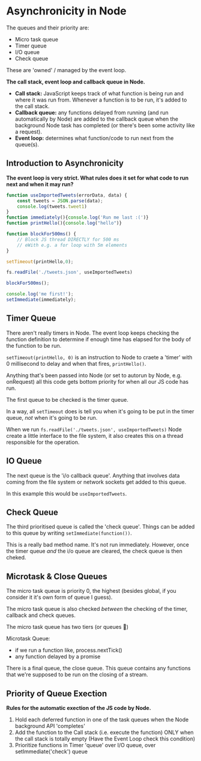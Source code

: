 # Asynchronicity in Node

The queues and their priority are:

* Micro task queue
* Timer queue
* I/O queue
* Check queue

These are 'owned' / managed by the event loop.

**The call stack, event loop and callback queue in Node.**

* **Call stack:** JavaScript keeps track of what function is being run and where it was run from. Whenever a function is to be run, it's added to the call stack.
* **Callback queue:** any functions delayed from running (and run automatically by Node) are added to the callback queue when the background Node task has completed (or there's been some activity like a request).
* **Event loop:** determines what function/code to run next from the queue(s).

## Introduction to Asynchronicity

**The event loop is very strict. What rules does it set for what code to run next and when it may run?**

```js
function useImportedTweets(errorData, data) {
    const tweets = JSON.parse(data);
    console.log(tweets.tweet1)
}
function immediately(){console.log('Run me last :(')}
function printHello(){console.log("hello")}

function blockFor500ms() {
    // Block JS thread DIRECTLY for 500 ms
    // eWith e.g. a for loop with 5m elements
}

setTimeout(printHello,0);

fs.readFile('./tweets.json', useImportedTweets)

blockFor500ms();

console.log('me first!');
setImmediate(immediately);
```

## Timer Queue

There aren't really timers in Node. The event loop keeps checking the function definition to determine if enough time has elapsed for the body of the function to be run.

`setTimeout(printHello, 0)` is an instruction to Node to craete a 'timer' with 0 millisecond to delay and when that fires, `printHello()`.

Anything that's been passed into Node (or set to autorun by Node, e.g. onRequest) all this code gets bottom priority for when all our JS code has run.

The first queue to be checked is the timer queue.

In a way, all `setTimeout` does is tell you when it's going to be put in the timer queue, _not_ when it's going to be run.

When we run `fs.readFile('./tweets.json', useImportedTweets)` Node create a little interface to the file system, it also creates this on a thread responsible for the operation.

## IO Queue

The next queue is the 'i/o callback queue'. Anything that involves data coming from the file system or network sockets get added to this queue.

In this example this would be `useImportedTweets`.

## Check Queue

The third prioritised queue is called the 'check queue'. Things can be added to this queue by writing `setImmediate(function())`.

This is a really bad method name. It's not run immediately. However, once the timer queue _and_ the i/o queue are cleared, the check queue is then cheked.

## Microtask & Close Queues

The micro task queue is priority 0, the highest (besides global, if you consider it it's own form of queue I guess).

The micro task queue is also checked _between_ the checking of the timer, callback and check queues.

The micro task queue has two tiers (or queues 🥴)

Microtask Queue:

* if we run a function like, process.nextTick()
* any function delayed by a promise

There is a final queue, the close queue. This queue contains any functions that we're supposed to be run on the closing of a stream.

## Priority of Queue Exection

**Rules for the automatic exection of the JS code by Node.**

1. Hold each deferred function in one of the task queues when the Node background API 'completes'
2. Add the function to the Call stack (i.e. execute the function) ONLY when the call stack is totally empty (Have the Event Loop check this condition)
3. Prioritize functions in Timer 'queue' over I/O queue, over setImmediate('check') queue
